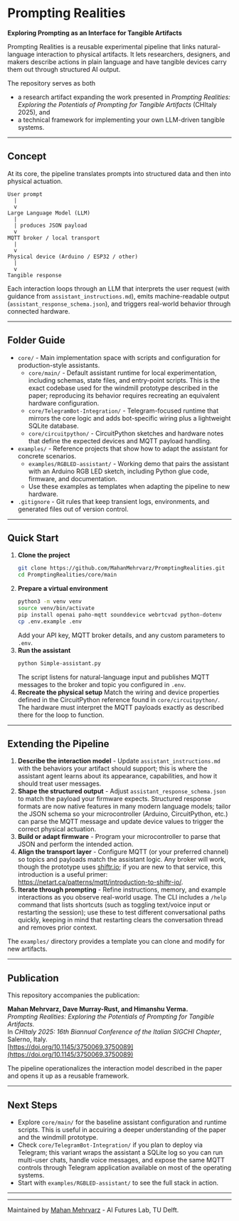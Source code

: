 # Prompting Realities
**Exploring Prompting as an Interface for Tangible Artifacts**

Prompting Realities is a reusable experimental pipeline that links natural-language interaction to physical artifacts. It lets researchers, designers, and makers describe actions in plain language and have tangible devices carry them out through structured AI output.

The repository serves as both

- a research artifact expanding the work presented in *Prompting Realities: Exploring the Potentials of Prompting for Tangible Artifacts* (CHItaly 2025), and
- a technical framework for implementing your own LLM-driven tangible systems.

---

## Concept

At its core, the pipeline translates prompts into structured data and then into physical actuation.

```
User prompt
  |
  v
Large Language Model (LLM)
  |
  | produces JSON payload
  v
MQTT broker / local transport
  |
  v
Physical device (Arduino / ESP32 / other)
  |
  v
Tangible response
```

Each interaction loops through an LLM that interprets the user request (with guidance from `assistant_instructions.md`), emits machine-readable output (`assistant_response_schema.json`), and triggers real-world behavior through connected hardware.

---

## Folder Guide

- `core/` - Main implementation space with scripts and configuration for production-style assistants.
  - `core/main/` - Default assistant runtime for local experimentation, including schemas, state files, and entry-point scripts. This is the exact codebase used for the windmill prototype described in the paper; reproducing its behavior requires recreating an equivalent hardware configuration.
  - `core/TelegramBot-Integration/` - Telegram-focused runtime that mirrors the core logic and adds bot-specific wiring plus a lightweight SQLite database.
  - `core/circuitpython/` - CircuitPython sketches and hardware notes that define the expected devices and MQTT payload handling.
- `examples/` - Reference projects that show how to adapt the assistant for concrete scenarios.
  - `examples/RGBLED-assistant/` - Working demo that pairs the assistant with an Arduino RGB LED sketch, including Python glue code, firmware, and documentation.
  - Use these examples as templates when adapting the pipeline to new hardware.
- `.gitignore` - Git rules that keep transient logs, environments, and generated files out of version control.

---

## Quick Start

1. **Clone the project**
   ```bash
   git clone https://github.com/MahanMehrvarz/PromptingRealities.git
   cd PromptingRealities/core/main
   ```
2. **Prepare a virtual environment**
   ```bash
   python3 -m venv venv
   source venv/bin/activate
   pip install openai paho-mqtt sounddevice webrtcvad python-dotenv
   cp .env.example .env
   ```
   Add your API key, MQTT broker details, and any custom parameters to `.env`.
3. **Run the assistant**
   ```bash
   python Simple-assistant.py
   ```
   The script listens for natural-language input and publishes MQTT messages to the broker and topic you configured in `.env`.
4. **Recreate the physical setup**
   Match the wiring and device properties defined in the CircuitPython reference found in `core/circuitpython/`. The hardware must interpret the MQTT payloads exactly as described there for the loop to function.

---

## Extending the Pipeline

1. **Describe the interaction model** - Update `assistant_instructions.md` with the behaviors your artifact should support; this is where the assistant agent learns about its appearance, capabilities, and how it should treat user messages.
2. **Shape the structured output** - Adjust `assistant_response_schema.json` to match the payload your firmware expects. Structured response formats are now native features in many modern language models; tailor the JSON schema so your microcontroller (Arduino, CircuitPython, etc.) can parse the MQTT message and update device values to trigger the correct physical actuation.
3. **Build or adapt firmware** - Program your microcontroller to parse that JSON and perform the intended action.
4. **Align the transport layer** - Configure MQTT (or your preferred channel) so topics and payloads match the assistant logic. Any broker will work, though the prototype uses [shiftr.io](https://shiftr.io/); if you are new to that service, this introduction is a useful primer: https://netart.ca/patterns/mqtt/introduction-to-shiftr-io/.
5. **Iterate through prompting** - Refine instructions, memory, and example interactions as you observe real-world usage. The CLI includes a `/help` command that lists shortcuts (such as toggling text/voice input or restarting the session); use these to test different conversational paths quickly, keeping in mind that restarting clears the conversation thread and removes prior context.

The `examples/` directory provides a template you can clone and modify for new artifacts.

---

## Publication

This repository accompanies the publication:

**Mahan Mehrvarz, Dave Murray-Rust, and Himanshu Verma.**  
*Prompting Realities: Exploring the Potentials of Prompting for Tangible Artifacts.*  
In *CHItaly 2025: 16th Biannual Conference of the Italian SIGCHI Chapter*, Salerno, Italy.  
[https://doi.org/10.1145/3750069.3750089](https://doi.org/10.1145/3750069.3750089)

The pipeline operationalizes the interaction model described in the paper and opens it up as a reusable framework.

---

## Next Steps

- Explore `core/main/` for the baseline assistant configuration and runtime scripts. This is useful in accuiring a deeper understanding of the paper and the windmill prototype.
- Check `core/TelegramBot-Integration/` if you plan to deploy via Telegram; this variant wraps the assistant a SQLite log so you can run multi-user chats, handle voice messages, and expose the same MQTT controls through Telegram application available on most of the operating systems.
- Start with `examples/RGBLED-assistant/` to see the full stack in action.

---


---

Maintained by [Mahan Mehrvarz](https://MahanMehrvarz.name) - AI Futures Lab, TU Delft.

